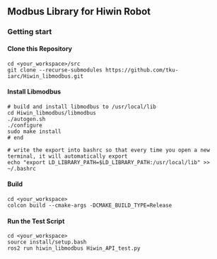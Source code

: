 ## Modbus Library for Hiwin Robot

### Getting start

#### Clone this Repository
```
cd <your_workspace>/src
git clone --recurse-submodules https://github.com/tku-iarc/Hiwin_libmodbus.git
```

#### Install Libmodbus
```
# build and install libmodbus to /usr/local/lib
cd Hiwin_libmodbus/libmodbus
./autogen.sh
./configure
sudo make install
# end

# write the export into bashrc so that every time you open a new terminal, it will automatically export
echo "export LD_LIBRARY_PATH=$LD_LIBRARY_PATH:/usr/local/lib" >> ~/.bashrc
```

#### Build
```
cd <your_workspace>
colcon build --cmake-args -DCMAKE_BUILD_TYPE=Release
```

#### Run the Test Script
```
cd <your_workspace>
source install/setup.bash
ros2 run hiwin_libmodbus Hiwin_API_test.py
```
